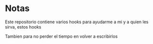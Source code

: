 # Notas

Este repositorio contiene varios hooks para ayudarme a mi y a quien les sirva, estos hooks

Tambien para no perder el tiempo en volver a escribirlos